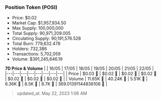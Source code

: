 
  ### Position Token (POSI)
  - Price: $0.02
  - Market Cap: $1,957,934.50
  - Max Supply: 100,000,000
  - Total Supply: 90,971,209.005
  - Circulating Supply: 90,191,576.528
  - Total Burn: 779,632.478
  - Holders: 732,386
  - Transactions: 5,702,059
  - Volume: $391,245,646.19

  **7D Price & Volume**
  | | 16&#x2F;05 | 17&#x2F;05 | 18&#x2F;05 | 19&#x2F;05 | 20&#x2F;05 | 21&#x2F;05 | 22&#x2F;05 |
  |---|---|---|---|---|---|---|---|
  | Price | $0.03 🔻 | $0.02 🔻 | $0.02 🚀 | $0.02 🔻 | $0.02 🔻 | $0.02 🔻 | $0.02 🔻 |
  | Volume | 11.65K 🚀 | 40.24K 🚀 | 5.51K 🔻 | 6.36K 🚀 | 8.5K 🚀 | 8.7K 🚀 | 369.01391144836106 🔻 |

  > updated_at: May 22, 2023 1:06 AM
